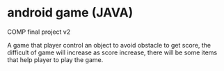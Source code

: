 # android game (JAVA)
COMP final project v2

A game that player control an object to avoid obstacle to get score, the difficult of game will increase as score increase, there will be some items that help player to play the game.

